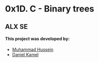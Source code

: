 # 0x1D. C - Binary trees
## ALX SE

#### This project was developed by:
* [Muhammad Hussein](https://github.com/muhammadSWE)
* [Daniel Kamel](https://github.com/daniel-kamel)
